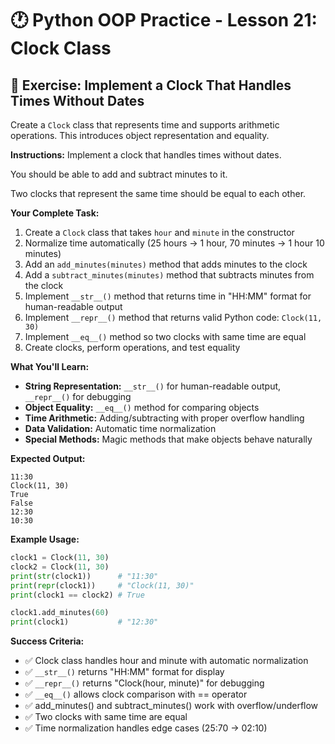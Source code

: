 # 🕐 Python OOP Practice - Lesson 21: Clock Class

## 📝 Exercise: Implement a Clock That Handles Times Without Dates

Create a `Clock` class that represents time and supports arithmetic operations. This introduces object representation and equality.

**Instructions:**
Implement a clock that handles times without dates.

You should be able to add and subtract minutes to it.

Two clocks that represent the same time should be equal to each other.

**Your Complete Task:**
1. Create a `Clock` class that takes `hour` and `minute` in the constructor
2. Normalize time automatically (25 hours → 1 hour, 70 minutes → 1 hour 10 minutes)
3. Add an `add_minutes(minutes)` method that adds minutes to the clock
4. Add a `subtract_minutes(minutes)` method that subtracts minutes from the clock
5. Implement `__str__()` method that returns time in "HH:MM" format for human-readable output
6. Implement `__repr__()` method that returns valid Python code: `Clock(11, 30)`
7. Implement `__eq__()` method so two clocks with same time are equal
8. Create clocks, perform operations, and test equality

**What You'll Learn:**
- **String Representation:** `__str__()` for human-readable output, `__repr__()` for debugging
- **Object Equality:** `__eq__()` method for comparing objects
- **Time Arithmetic:** Adding/subtracting with proper overflow handling
- **Data Validation:** Automatic time normalization
- **Special Methods:** Magic methods that make objects behave naturally

**Expected Output:**
```
11:30
Clock(11, 30)
True
False
12:30
10:30
```

**Example Usage:**
```python
clock1 = Clock(11, 30)
clock2 = Clock(11, 30)
print(str(clock1))      # "11:30"
print(repr(clock1))     # "Clock(11, 30)"
print(clock1 == clock2) # True

clock1.add_minutes(60)
print(clock1)           # "12:30"
```

**Success Criteria:**
- ✅ Clock class handles hour and minute with automatic normalization
- ✅ `__str__()` returns "HH:MM" format for display
- ✅ `__repr__()` returns "Clock(hour, minute)" for debugging
- ✅ `__eq__()` allows clock comparison with == operator
- ✅ add_minutes() and subtract_minutes() work with overflow/underflow
- ✅ Two clocks with same time are equal
- ✅ Time normalization handles edge cases (25:70 → 02:10)